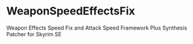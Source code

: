 # WeaponSpeedEffectsFix
Weapon Effects Speed Fix and Attack Speed Framework Plus Synthesis Patcher for Skyrim SE

